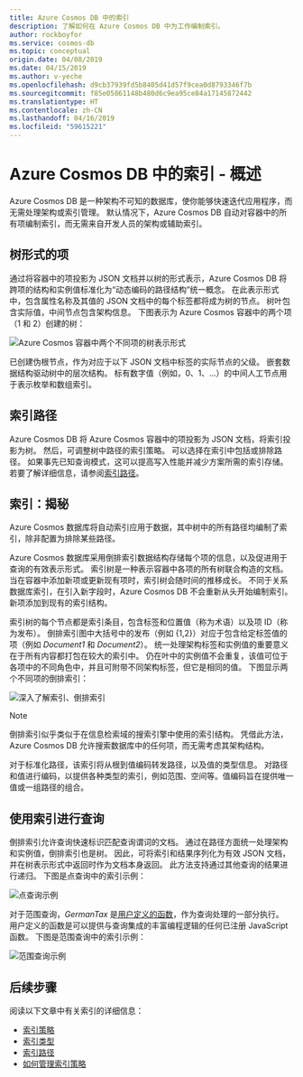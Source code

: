 ```yaml
---
title: Azure Cosmos DB 中的索引
description: 了解如何在 Azure Cosmos DB 中为工作编制索引。
author: rockboyfor
ms.service: cosmos-db
ms.topic: conceptual
origin.date: 04/08/2019
ms.date: 04/15/2019
ms.author: v-yeche
ms.openlocfilehash: d9cb37939fd5b8405d41d57f9cea0d8793346f7b
ms.sourcegitcommit: f85e05861148b480d6c9ea95ce84a17145872442
ms.translationtype: HT
ms.contentlocale: zh-CN
ms.lasthandoff: 04/16/2019
ms.locfileid: "59615221"
---
```

# <a name="indexing-in-azure-cosmos-db---overview"></a>Azure Cosmos DB 中的索引 - 概述

Azure Cosmos DB 是一种架构不可知的数据库，使你能够快速迭代应用程序，而无需处理架构或索引管理。 默认情况下，Azure Cosmos DB 自动对容器中的所有项编制索引，而无需来自开发人员的架构或辅助索引。

## <a name="items-as-trees"></a>树形式的项

通过将容器中的项投影为 JSON 文档并以树的形式表示，Azure Cosmos DB 将跨项的结构和实例值标准化为“动态编码的路径结构”统一概念。 在此表示形式中，包含属性名称及其值的 JSON 文档中的每个标签都将成为树的节点。 树叶包含实际值，中间节点包含架构信息。 下图表示为 Azure Cosmos 容器中的两个项（1 和 2）创建的树：

![Azure Cosmos 容器中两个不同项的树表示形式](./media/index-overview/indexing-as-tree.png)

已创建伪根节点，作为对应于以下 JSON 文档中标签的实际节点的父级。 嵌套数据结构驱动树中的层次结构。 标有数字值（例如，0、1、...）的中间人工节点用于表示枚举和数组索引。

## <a name="index-paths"></a>索引路径

Azure Cosmos DB 将 Azure Cosmos 容器中的项投影为 JSON 文档，将索引投影为树。 然后，可调整树中路径的索引策略。 可以选择在索引中包括或排除路径。 如果事先已知查询模式，这可以提高写入性能并减少方案所需的索引存储。 若要了解详细信息，请参阅[索引路径](index-paths.md)。

## <a name="indexing-under-the-hood"></a>索引：揭秘

Azure Cosmos 数据库将自动索引应用于数据，其中树中的所有路径均编制了索引，除非配置为排除某些路径。

Azure Cosmos 数据库采用倒排索引数据结构存储每个项的信息，以及促进用于查询的有效表示形式。 索引树是一种表示容器中各项的所有树联合构造的文档。 当在容器中添加新项或更新现有项时，索引树会随时间的推移成长。 不同于关系数据库索引，在引入新字段时，Azure Cosmos DB 不会重新从头开始编制索引。 新项添加到现有的索引结构。 

索引树的每个节点都是索引条目，包含标签和位置值（称为术语）以及项 ID（称为发布）。 倒排索引图中大括号中的发布（例如 {1,2}）对应于包含给定标签值的项（例如 *Document1* 和 *Document2*）。 统一处理架构标签和实例值的重要意义在于所有内容都打包在较大的索引中。 仍在叶中的实例值不会重复，该值可位于各项中的不同角色中，并且可附带不同架构标签，但它是相同的值。 下图显示两个不同项的倒排索引：

![深入了解索引、倒排索引](./media/index-overview/inverted-index.png)

> [!NOTE]
> 倒排索引似乎类似于在信息检索域的搜索引擎中使用的索引结构。 凭借此方法，Azure Cosmos DB 允许搜索数据库中的任何项，而无需考虑其架构结构。

对于标准化路径，该索引将从根到值编码转发路径，以及值的类型信息。 对路径和值进行编码，以提供各种类型的索引，例如范围、空间等。值编码旨在提供唯一值或一组路径的组合。

## <a name="querying-with-indexes"></a>使用索引进行查询

倒排索引允许查询快速标识匹配查询谓词的文档。 通过在路径方面统一处理架构和实例值，倒排索引也是树。 因此，可将索引和结果序列化为有效 JSON 文档，并在树表示形式中返回时作为文档本身返回。 此方法支持通过其他查询的结果进行递归。 下图是点查询中的索引示例：  

![点查询示例](./media/index-overview/index-point-query.png)

对于范围查询，*GermanTax* 是[用户定义的函数](stored-procedures-triggers-udfs.md#udfs)，作为查询处理的一部分执行。 用户定义的函数是可以提供与查询集成的丰富编程逻辑的任何已注册 JavaScript 函数。 下图是范围查询中的索引示例：

![范围查询示例](./media/index-overview/index-range-query.png)

## <a name="next-steps"></a>后续步骤

阅读以下文章中有关索引的详细信息：

- [索引策略](index-policy.md)
- [索引类型](index-types.md)
- [索引路径](index-paths.md)
- [如何管理索引策略](how-to-manage-indexing-policy.md)

<!-- Update_Description: update meta properties, update link -->
